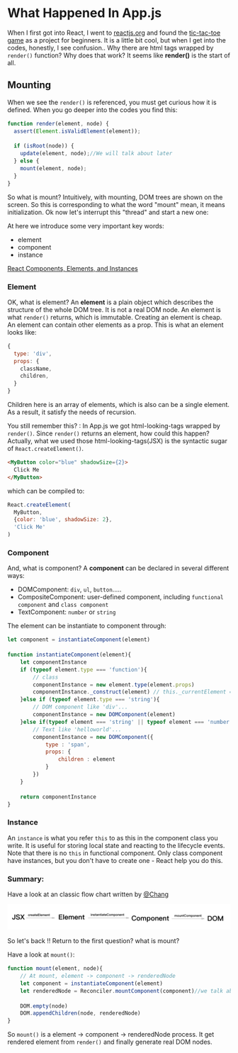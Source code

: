 # What Happened In App.js

When I first got into React, I went to [reactjs.org](reactjs.org) and found the [tic-tac-toe game](https://reactjs.org/tutorial/tutorial.html#what-are-we-building) as a project for beginners. It is a little bit cool, but when I get into the codes, honestly, I see confusion.. Why there are html tags wrapped by `render()` function? Why does that work? It seems like **render()** is the start of all.

## Mounting

When we see the `render()` is referenced, you must get curious how it is defined. When you go deeper into the codes you find this:

```js
function render(element, node) {
  assert(Element.isValidElement(element));

  if (isRoot(node)) {
    update(element, node);//We will talk about later
  } else {
    mount(element, node);
  }
}
```

So what is mount? Intuitively, with mounting, DOM trees are shown on the screen. So this is corresponding to what the word "mount" mean, it means initialization. Ok now let's interrupt this "thread" and start a new one:

At here we introduce some very important key words:
* element
* component
* instance

[React Components, Elements, and Instances](https://reactjs.org/blog/2015/12/18/react-components-elements-and-instances.html)

### Element

OK, what is element? An **element** is a plain object which describes the structure of the whole DOM tree. It is not a real DOM node. An element is what `render()` returns, which is immutable. Creating an element is cheap. An element can contain other elements as a prop. This is what an element looks like:

```js
{
  type: 'div',
  props: {
    className,
    children,
  }
}
```

Children here is an array of elements, which is also can be a single element. As a result, it satisfy the needs of recursion.

You still remember this? : In App.js we got html-looking-tags wrapped by `render()`. Since `render()` returns an element, how could this happen? Actually, what we used those html-looking-tags(JSX) is the syntactic sugar of `React.createElement()`. 
```html
<MyButton color="blue" shadowSize={2}>
  Click Me
</MyButton>
```
which can be compiled to:

```js
React.createElement(
  MyButton,
  {color: 'blue', shadowSize: 2},
  'Click Me'
)
```
### Component

And, what is component? A **component** can be declared in several different ways:

* DOMComponent: `div`, `ul`, `button`.....
* CompositeComponent: user-defined component, including `functional component` and `class component`
* TextComponent: `number` or `string`

The element can be instantiate to component through:

```js
let component = instantiateComponent(element)

function instantiateComponent(element){
	let componentInstance
	if (typeof element.type === 'function'){
		// class
		componentInstance = new element.type(element.props)
		componentInstance._construct(element) // this._currentElement = element
	}else if (typeof element.type === 'string'){
		// DOM component like 'div'...
		componentInstance = new DOMComponent(element)
	}else if(typeof element === 'string' || typeof element === 'number' ){
		// Text like 'helloworld'...
		componentInstance = new DOMComponent({
			type : 'span',
			props: {
				children : element
			}
		})
	}

	return componentInstance
}
```

### Instance

An `instance` is what you refer `this` to as this in the component class you write. It is useful for storing local state and reacting to the lifecycle events. Note that there is no `this` in functional component. Only class component have instances, but you don't have to create one - React help you do this.

### Summary:

Have a look at an classic flow chart written by [@Chang](https://github.com/cyan33/)

![mount-process](mount-process.jpg)

So let's back !! Return to the first question? what is mount?

Have a look at `mount()`:
```js
function mount(element, node){
	// At mount, element -> component -> renderedNode
	let component = instantiateComponent(element)
	let renderedNode = Reconciler.mountComponent(component)//we talk about Reconciler later

	DOM.empty(node)
	DOM.appendChildren(node, renderedNode)
}
```
So `mount()` is a element -> component -> renderedNode process. It get rendered element from `render()` and finally generate real DOM nodes.


















